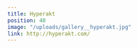 ```yaml
---
title: Hyperakt
position: 40
image: "/uploads/gallery__hyperakt.jpg"
link: http://hyperakt.com/
---
```


